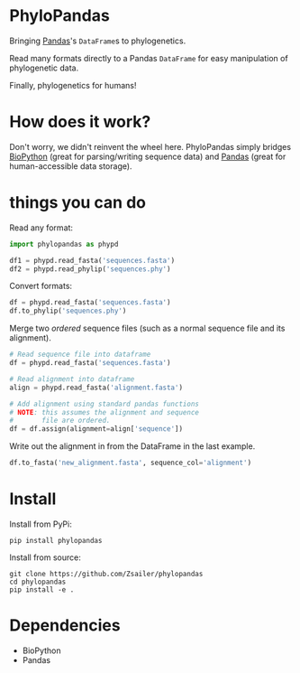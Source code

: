# PhyloPandas

Bringing [Pandas](https://github.com/pandas-dev/pandas)'s `DataFrame`s to phylogenetics. 

Read many formats directly to a Pandas `DataFrame` for easy manipulation of phylogenetic data.

Finally, phylogenetics for humans!

# How does it work?

Don't worry, we didn't reinvent the wheel here. PhyloPandas simply bridges [BioPython](https://github.com/biopython/biopython) (great for parsing/writing sequence data) and [Pandas](https://github.com/pandas-dev/pandas) 
(great for human-accessible data storage).   

# things you can do

Read any format:

```python
import phylopandas as phypd

df1 = phypd.read_fasta('sequences.fasta')
df2 = phypd.read_phylip('sequences.phy')
```

Convert formats:

```python
df = phypd.read_fasta('sequences.fasta')
df.to_phylip('sequences.phy')
```

Merge two *ordered* sequence files (such as a normal sequence file and its alignment).

```python
# Read sequence file into dataframe
df = phypd.read_fasta('sequences.fasta')

# Read alignment into dataframe
align = phypd.read_fasta('alignment.fasta')

# Add alignment using standard pandas functions
# NOTE: this assumes the alignment and sequence
#       file are ordered.
df = df.assign(alignment=align['sequence'])
```

Write out the alignment in from the DataFrame in the last example.
```python
df.to_fasta('new_alignment.fasta', sequence_col='alignment')
``` 

# Install

Install from PyPi:

```
pip install phylopandas
```

Install from source:

```
git clone https://github.com/Zsailer/phylopandas
cd phylopandas
pip install -e .
```

# Dependencies

* BioPython
* Pandas
